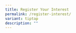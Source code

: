 ```yaml
---
title: Register Your Interest
permalink: /register-interest/
variant: tiptap
description: ""
---
```

